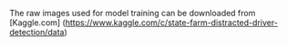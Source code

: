 The raw images used for model training can be downloaded from [Kaggle.com] (https://www.kaggle.com/c/state-farm-distracted-driver-detection/data)
